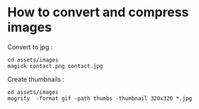 # How to convert and compress images
Convert to jpg :
```shell script
cd assets/images
magick contact.png contact.jpg
```

Create thumbnails :
```shell script
cd assets/images
mogrify  -format gif -path thumbs -thumbnail 320x320 *.jpg
```
